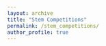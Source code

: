 ```yaml
---
layout: archive
title: "Stem Competitions"
permalink: /stem_competitions/
author_profile: true
---
```



